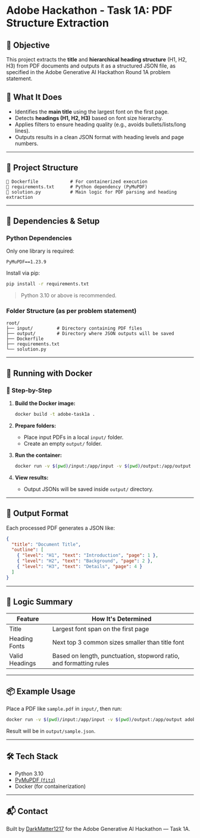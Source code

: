# Adobe Hackathon - Task 1A: PDF Structure Extraction

## 📌 Objective

This project extracts the **title** and **hierarchical heading structure** (H1, H2, H3) from PDF documents and outputs it as a structured JSON file, as specified in the Adobe Generative AI Hackathon Round 1A problem statement.

## 🧠 What It Does

* Identifies the **main title** using the largest font on the first page.
* Detects **headings (H1, H2, H3)** based on font size hierarchy.
* Applies filters to ensure heading quality (e.g., avoids bullets/lists/long lines).
* Outputs results in a clean JSON format with heading levels and page numbers.

---

## 📁 Project Structure

```
🔹 Dockerfile            # For containerized execution
🔹 requirements.txt      # Python dependency (PyMuPDF)
🔹 solution.py           # Main logic for PDF parsing and heading extraction
```

---

## 🔧 Dependencies & Setup

### Python Dependencies

Only one library is required:

```
PyMuPDF==1.23.9
```

Install via pip:

```bash
pip install -r requirements.txt
```

> Python 3.10 or above is recommended.

### Folder Structure (as per problem statement)

```
root/
├── input/         # Directory containing PDF files
├── output/        # Directory where JSON outputs will be saved
├── Dockerfile
├── requirements.txt
└── solution.py
```

---

## 🐳 Running with Docker

### 🧪 Step-by-Step

1. **Build the Docker image:**

   ```bash
   docker build -t adobe-task1a .
   ```

2. **Prepare folders:**

   * Place input PDFs in a local `input/` folder.
   * Create an empty `output/` folder.

3. **Run the container:**

   ```bash
   docker run -v $(pwd)/input:/app/input -v $(pwd)/output:/app/output adobe-task1a
   ```

4. **View results:**

   * Output JSONs will be saved inside `output/` directory.

---

## 📂 Output Format

Each processed PDF generates a JSON like:

```json
{
  "title": "Document Title",
  "outline": [
    { "level": "H1", "text": "Introduction", "page": 1 },
    { "level": "H2", "text": "Background", "page": 2 },
    { "level": "H3", "text": "Details", "page": 4 }
  ]
}
```

---

## 🧠 Logic Summary

| Feature        | How It's Determined                                                |
| -------------- | ------------------------------------------------------------------ |
| Title          | Largest font span on the first page                                |
| Heading Fonts  | Next top 3 common sizes smaller than title font                    |
| Valid Headings | Based on length, punctuation, stopword ratio, and formatting rules |

---

## 📦 Example Usage

Place a PDF like `sample.pdf` in `input/`, then run:

```bash
docker run -v $(pwd)/input:/app/input -v $(pwd)/output:/app/output adobe-task1a
```

Result will be in `output/sample.json`.

---

## 🛠️ Tech Stack

* Python 3.10
* [PyMuPDF (`fitz`)](https://pymupdf.readthedocs.io/)
* Docker (for containerization)

---

## 📬 Contact

Built by [DarkMatter1217](https://github.com/DarkMatter1217) for the Adobe Generative AI Hackathon — Task 1A.

